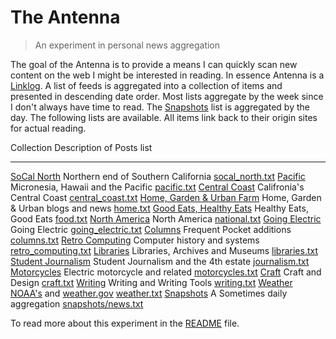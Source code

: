 
# The Antenna

> An experiment in personal news aggregation

The goal of the Antenna is to provide a means I can quickly scan new content on the web I might be interested in reading. In essence Antenna is a [Linklog](https://en.wikipedia.org/wiki/Linklog). A list of feeds is aggregated into a collection of items and presented in descending date order. Most lists aggregate by the week since I don't always have time to read. The [Snapshots](snapshots/) list is aggregated by the day. The following lists are available. All items link back to their origin sites for actual reading.

Collection                                Description of Posts                                               list
---------------------------------         --------------------------------------------------------------     --------------------------------
[SoCal North](socal_north.html)           Northern end of Southern California                                [socal_north.txt](socal_north.txt)
[Pacific](pacific.html)                   Micronesia, Hawaii and the Pacific                                 [pacific.txt](pacific.txt)
[Central Coast](central_coast.html)       Califronia's Central Coast                                         [central_coast.txt](central_coast.txt)
[Home, Garden & Urban Farm](home.html)    Home, Garden & Urban blogs and news                                [home.txt](home.txt)
[Good Eats, Healthy Eats](food.html)      Healthy Eats, Good Eats                                            [food.txt](foot.txt)
[North America](national.html)            North America                                                      [national.txt](national.txt)
[Going Electric](going_electric.html)     Going Electric                                                     [going_electric.txt](going_electric.txt)
[Columns](columns.html)                   Frequent Pocket additions                                          [columns.txt](columns.txt)
[Retro Computing](retro_computing.html)   Computer history and systems                                       [retro_computing.txt](retro_computing.txt)
[Libraries](libraries.html)               Libraries, Archives and Museums                                    [libraries.txt](libraries.txt)
[Student Journalism](journalism.html)     Student Journalism and the 4th estate                              [journalism.txt](journalism.txt)
[Motorcycles](motorcycles.html)           Electric motorcycle and related                                    [motorcycles.txt](motorcycles.txt)
[Craft](craft.html)                       Craft and Design                                                   [craft.txt](craft.txt)
[Writing](writing.html)                   Writing and Writing Tools                                          [writing.txt](writing.txt)
[Weather](weather.html)                   [NOAA's](https://noaa.gov) and [weather.gov](https://weather.gov)  [weather.txt](weather.txt)
[Snapshots](snapshots/)                   A Sometimes daily aggregation                                      [snapshots/news.txt](snapshots/news.txt)


To read more about this experiment in the [README](README.md) file.

